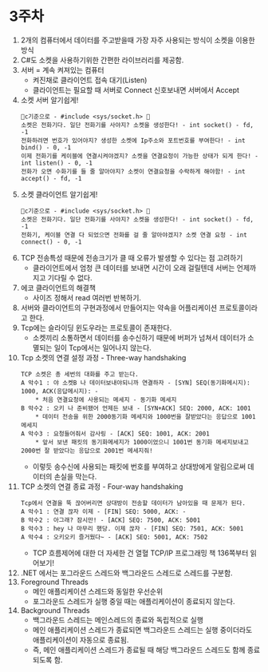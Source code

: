 # 3주차

1. 2개의 컴퓨터에서 데이터를 주고받을때 가장 자주 사용되는 방식이 소켓을 이용한 방식
2. C#도 소켓을 사용하기위한 간편한 라이브러리를 제공함.
3. 서버 = 계속 켜져있는 컴퓨터
	* 켜진채로 클라이언트 접속 대기(Listen)
	* 클라이언트는 필요할 때 서버로 Connect 신호보내면 서버에서 Accept 
4. 소켓 서버 알기쉽게!
	```
	🥽c기준으로 - #include <sys/socket.h> 🥽
	소켓은 전화기다. 일단 전화기를 사야지? 소켓을 생성한다! - int socket() - fd, -1
	전화하려면 번호가 있어야지? 생성한 소켓에 Ip주소와 포트번호를 부여한다! - int bind() - 0, -1
	이제 전화기를 케이블에 연결시켜야겠지? 소켓을 연결요청이 가능한 상태가 되게 한다! - int listen() - 0, -1
	전화가 오면 수화기를 들 줄 알아야지? 소켓이 연결요청을 수락하게 해야함! - int accept() - fd, -1
	```
5. 소켓 클라이언트 알기쉽게!
	```
	🥽c기준으로 - #include <sys/socket.h> 🥽
	소켓은 전화기다. 일단 전화기를 사야지? 소켓을 생성한다! - int socket() - fd, -1
	전화기, 케이블 연결 다 되었으면 전화를 걸 줄 알아야겠지? 소켓 연결 요청 - int connect() - 0, -1
	```
6. TCP 전송특성 때문에 전송크기가 클 때 오류가 발생할 수 있다는 점 고려하기
	* 클라이언트에서 엄청 큰 데이터를 보내면 시간이 오래 걸릴텐데 서버는 언제까지고 기다릴 수 없다.
7. 에코 클라이언트의 해결책
	* 사이즈 정해서 read 여러번 반복하기.
8. 서버와 클라이언트의 구현과정에서 만들어지는 약속을 어플리케이션 프로토콜이라고 한다.
9. Tcp에는 슬라이딩 윈도우라는 프로토콜이 존재한다.
	* 소켓끼리 소통하면서 데이터를 송수신하기 때문에 버퍼가 넘쳐서 데이터가 소멸되는 일이 Tcp에서는 일어나지 않는다.
10. Tcp 소켓의 연결 설정 과정 - Three-way handshaking
	```
	TCP 소켓은 총 세번의 대화를 주고 받는다.
	A 악수1 : 야 소켓B 나 데이터보내야되니까 연결하자 - [SYN] SEQ(동기화메시지): 1000, ACK(응답메시지): -
		* 처음 연결요청에 사용되는 메세지 - 동기화 메세지
	B 악수2 : 오키 나 준비됐어 언제든 보내 - [SYN+ACK] SEQ: 2000, ACK: 1001
		* 데이터 전송을 위한 2000동기화 메세지와 1000번을 잘받았다는 응답으로 1001메세지
	A 악수3 : 요청들어줘서 감사링 - [ACK] SEQ: 1001, ACK: 2001
		* 앞서 보낸 패킷의 동기화메세지가 1000이었으니 1001번 동기화 메세지보내고 2000번 잘 받았다는 응답으로 2001번 메세지줘!
	```
	* 이렇듯 송수신에 사용되는 패킷에 번호를 부여하고 상대방에게 알림으로써 데이터의 손실을 막는다.
11. TCP 소켓의 연결 종료 과정 - Four-way handshaking
	```
	Tcp에서 연결을 뚝 끊어버리면 상대방이 전송할 데이터가 남아있을 때 문제가 된다.
	A 악수1 : 연결 끊자 이제 - [FIN] SEQ: 5000, ACK: -
	B 악수2 : 아그래? 잠시만! - [ACK] SEQ: 7500, ACK: 5001
	B 악수3 : hey 나 마무리 했당. 이제 끊자 - [FIN] SEQ: 7501, ACK: 5001
	A 악수4 : 오키오키 즐거웠다~ - [ACK] SEQ: 5001, ACK: 7502
	```
	* TCP 흐름제어에 대한 더 자세한 건 열혈 TCP/IP 프로그래밍 책 136쪽부터 읽어보기!
12. .NET 에서는 포그라운드 스레드와 백그라운드 스레드로 스레드를 구분함.
13. Foreground Threads
	* 메인 애플리케이션 스레드와 동일한 우선순위
	* 포그라운드 스레드가 실행 중일 때는 애플리케이션이 종료되지 않는다. 
14. Background Threads
	* 백그라운드 스레드는 메인스레드의 종료와 독립적으로 실행
	* 메인 애플리케이션 스레드가 종료되면 백그라운드 스레드는 실행 중이더라도 애플리케이션이 자동으로 종료됨.
	* 즉, 메인 애플리케이션 스레드가 종료될 때 해당 백그라운드 스레드도 함께 종료되도록 함.